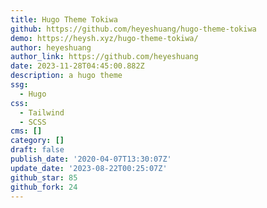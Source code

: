 ```yaml
---
title: Hugo Theme Tokiwa
github: https://github.com/heyeshuang/hugo-theme-tokiwa
demo: https://heysh.xyz/hugo-theme-tokiwa/
author: heyeshuang
author_link: https://github.com/heyeshuang
date: 2023-11-28T04:45:00.882Z
description: a hugo theme
ssg:
  - Hugo
css:
  - Tailwind
  - SCSS
cms: []
category: []
draft: false
publish_date: '2020-04-07T13:30:07Z'
update_date: '2023-08-22T00:25:07Z'
github_star: 85
github_fork: 24
---
```

